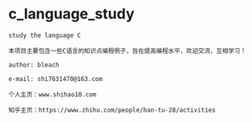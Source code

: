 # c_language_study

	study the language C

	本项目主要包含一些C语言的知识点编程例子，旨在提高编程水平，欢迎交流，互相学习！

	author: bleach

	e-mail: shi7631470@163.com

	个人主页：www.shihao10.com

	知乎主页：https://www.zhihu.com/people/han-tu-28/activities
